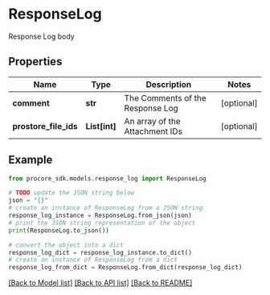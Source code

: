 # ResponseLog

Response Log body

## Properties

Name | Type | Description | Notes
------------ | ------------- | ------------- | -------------
**comment** | **str** | The Comments of the Response Log | [optional] 
**prostore_file_ids** | **List[int]** | An array of the Attachment IDs | [optional] 

## Example

```python
from procore_sdk.models.response_log import ResponseLog

# TODO update the JSON string below
json = "{}"
# create an instance of ResponseLog from a JSON string
response_log_instance = ResponseLog.from_json(json)
# print the JSON string representation of the object
print(ResponseLog.to_json())

# convert the object into a dict
response_log_dict = response_log_instance.to_dict()
# create an instance of ResponseLog from a dict
response_log_from_dict = ResponseLog.from_dict(response_log_dict)
```
[[Back to Model list]](../README.md#documentation-for-models) [[Back to API list]](../README.md#documentation-for-api-endpoints) [[Back to README]](../README.md)


